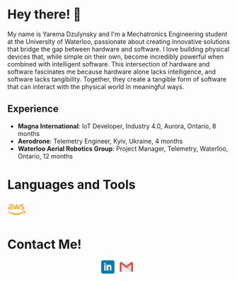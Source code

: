 # Hey there! 👋

My name is Yarema Dzulynsky and I'm a Mechatronics Engineering student at the University of Waterloo, passionate about creating innovative solutions that bridge the gap between hardware and software. I love building physical devices that, while simple on their own, become incredibly powerful when combined with intelligent software. This intersection of hardware and software fascinates me because hardware alone lacks intelligence, and software lacks tangibility. Together, they create a tangible form of software that can interact with the physical world in meaningful ways.

## Experience
- **Magna International**: IoT Developer, Industry 4.0, Aurora, Ontario, 8 months
- **Aerodrone**: Telemetry Engineer, Kyiv, Ukraine, 4 months
- **Waterloo Aerial Robotics Group**: Project Manager, Telemetry, Waterloo, Ontario, 12 months

# Languages and Tools
<p align="left"> 
  <a href="https://aws.amazon.com/" target="_blank" rel="noreferrer"> <img src="https://raw.githubusercontent.com/devicons/devicon/master/icons/amazonwebservices/amazonwebservices-plain-wordmark.svg" alt="AWS" width="40" height="40"/> </a> 
</p>


# Contact Me!
<p align='center'>
<a href="https://www.linkedin.com/in/yaremadzulynsky/"><img height="30" src="https://raw.githubusercontent.com/Yaremadzulynsky/Yaremadzulynsky/main/assets/linkedin.png"></a>&nbsp;&nbsp;
<a href="mailto:ydzulyns@uwaterloo.ca"><img height="30" src="https://raw.githubusercontent.com/Yaremadzulynsky/Yaremadzulynsky/main/assets/gmail.png"/></a>&nbsp;&nbsp;
</p>
